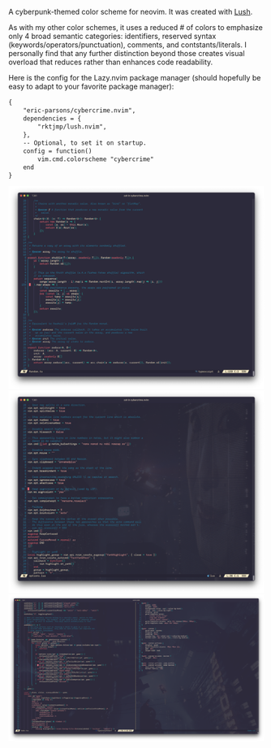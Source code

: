 A cyberpunk-themed color scheme for neovim. It was created with
[Lush](http://git.io/lush.nvim).

As with my other color schemes, it uses a reduced # of colors to emphasize only
4 broad semantic categories: identifiers, reserved syntax
(keywords/operators/punctuation), comments, and contstants/literals. I
personally find that any further distinction beyond those creates visual
overload that reduces rather than enhances code readability.

Here is the config for the Lazy.nvim package manager (should hopefully be easy
to adapt to your favorite package manager):

```
{
    "eric-parsons/cybercrime.nvim",
    dependencies = {
        "rktjmp/lush.nvim",
    },
    -- Optional, to set it on startup.
    config = function()
        vim.cmd.colorscheme "cybercrime"
    end
}
```

![Screenshot 1](screenshots/cybercrime1.png)
![Screenshot 2](screenshots/cybercrime2.png)
![Screenshot 3](screenshots/cybercrime3.png)
